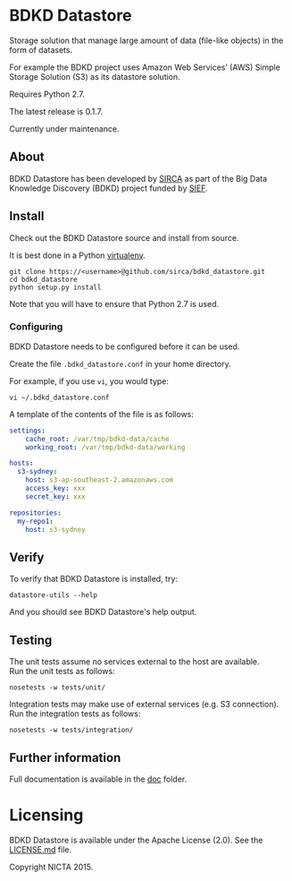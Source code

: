 # BDKD Datastore

Storage solution that manage large amount of data (file-like objects) in the form of datasets.

For example the BDKD project uses Amazon Web Services’ (AWS) Simple Storage Solution (S3) as its datastore solution.

Requires Python 2.7.

The latest release is 0.1.7.

Currently under maintenance.


## About

BDKD Datastore has been developed by [SIRCA](http://www.sirca.org.au/) as part of the Big Data Knowledge Discovery (BDKD) project funded by [SIEF](http://www.sief.org.au).

## Install

Check out the BDKD Datastore source and install from source.

It is best done in a Python [virtualenv](https://virtualenv.pypa.io/en/latest/).


    git clone https://<username>@github.com/sirca/bdkd_datastore.git
    cd bdkd_datastore
    python setup.py install

Note that you will have to ensure that Python 2.7 is used.

### Configuring
BDKD Datastore needs to be configured before it can be used.

Create the file `.bdkd_datastore.conf` in your home directory.

For example, if you use `vi`, you would type:

    vi ~/.bdkd_datastore.conf

A template of the contents of the file is as follows:
```yaml
settings:
    cache_root: /var/tmp/bdkd-data/cache
    working_root: /var/tmp/bdkd-data/working

hosts:
  s3-sydney:
    host: s3-ap-southeast-2.amazonaws.com
    access_key: xxx
    secret_key: xxx

repositories:
  my-repo1:
    host: s3-sydney
```

## Verify

To verify that BDKD Datastore is installed, try:

    datastore-utils --help
    
And you should see BDKD Datastore's help output.

## Testing
The unit tests assume no services external to the host are available.  
Run the unit tests as follows:
```
nosetests -w tests/unit/
```

Integration tests may make use of external services (e.g. S3 connection).  
Run the integration tests as follows:
```
nosetests -w tests/integration/
```

## Further information

Full documentation is available in the [doc](doc/README.md) folder.


# Licensing
BDKD Datastore is available under the Apache License (2.0). See the [LICENSE.md](../LICENSE.md) file.

Copyright NICTA 2015.

